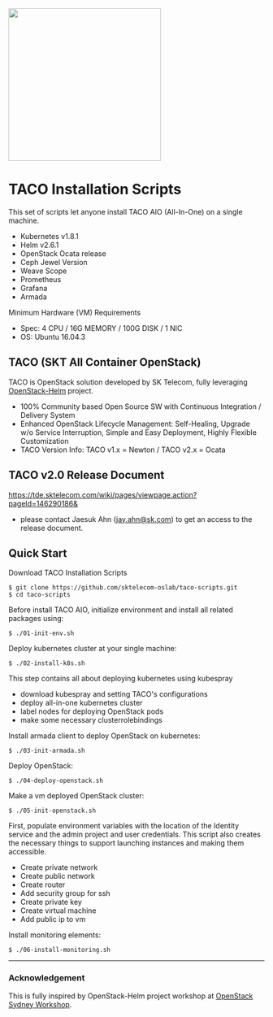 <img src="https://github.com/sktelecom-oslab/docs/blob/master/images/taco-logo.png" width="300">

# TACO Installation Scripts

This set of scripts let anyone install TACO AIO (All-In-One) on a single machine.

* Kubernetes v1.8.1
* Helm v2.6.1
* OpenStack Ocata release
* Ceph Jewel Version 
* Weave Scope
* Prometheus 
* Grafana
* Armada

Minimum Hardware (VM) Requirements 
* Spec: 4 CPU / 16G MEMORY / 100G DISK / 1 NIC
* OS: Ubuntu 16.04.3  


## TACO (SKT All Container OpenStack) 

TACO is OpenStack solution developed by SK Telecom, fully leveraging [OpenStack-Helm] project.
* 100% Community based Open Source SW with Continuous Integration / Delivery System
* Enhanced OpenStack Lifecycle Management: Self-Healing, Upgrade w/o Service Interruption, Simple and Easy Deployment, Highly Flexible Customization 
* TACO Version Info: TACO v1.x = Newton / TACO v2.x = Ocata  

## TACO v2.0 Release Document 

https://tde.sktelecom.com/wiki/pages/viewpage.action?pageId=146290186&
* please contact Jaesuk Ahn (jay.ahn@sk.com) to get an access to the release document.

## Quick Start

Download TACO Installation Scripts

    $ git clone https://github.com/sktelecom-oslab/taco-scripts.git
    $ cd taco-scripts

Before install TACO AIO, initialize environment and install all related packages using:

    $ ./01-init-env.sh

Deploy kubernetes cluster at your single machine:

    $ ./02-install-k8s.sh

This step contains all about deploying kubernetes using kubespray
* download kubespray and setting TACO's configurations
* deploy all-in-one kubernetes cluster
* label nodes for deploying OpenStack pods
* make some necessary clusterrolebindings

Install armada client to deploy OpenStack on kubernetes:

    $ ./03-init-armada.sh

Deploy OpenStack:

    $ ./04-deploy-openstack.sh


Make a vm deployed OpenStack cluster:

    $ ./05-init-openstack.sh

First, populate environment variables with the location of the Identity service and the admin project and user credentials. This script also creates the necessary things to support launching instances and making them accessible.

* Create private network
* Create public network
* Create router
* Add security group for ssh
* Create private key
* Create virtual machine
* Add public ip to vm

Install monitoring elements:

    $ ./06-install-monitoring.sh


----

### Acknowledgement 

This is fully inspired by OpenStack-Helm project workshop at [OpenStack Sydney Workshop].


[OpenStack-Helm]: https://github.com/openstack/openstack-helm
[OpenStack-Helm Document]: https://docs.openstack.org/openstack-helm/latest/readme.html
[OpenStack Sydney Workshop]: https://github.com/portdirect/sydney-workshop
